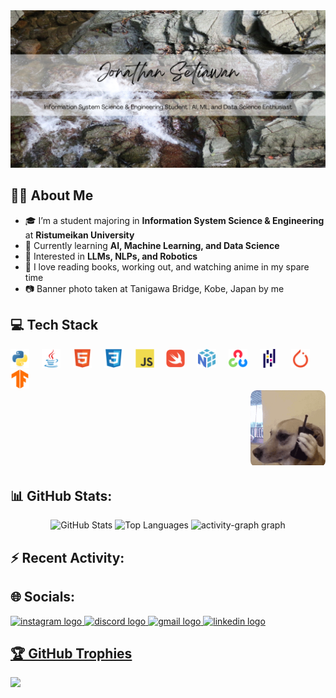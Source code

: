 <div align="center">
  <img src="https://github.com/cronenberg64/cronenberg64/blob/main/github%20readme%20banner.png"  />
</div>

## 👨‍💻 About Me  
- 🎓 I’m a student majoring in **Information System Science & Engineering** at **Ristumeikan University** 
- 🌱 Currently learning **AI, Machine Learning, and Data Science**  
- 📌 Interested in **LLMs, NLPs, and Robotics**  
- 📕 I love reading books, working out, and watching anime in my spare time
- 📷 Banner photo taken at Tanigawa Bridge, Kobe, Japan by me

## 💻 Tech Stack

<div align="left">
  <img src="https://raw.githubusercontent.com/devicons/devicon/master/icons/python/python-original.svg" height="30" alt="Python logo" />
  <img width="12" />
  <img src="https://raw.githubusercontent.com/devicons/devicon/master/icons/java/java-original.svg" height="30" alt="Java logo" />
  <img width="12" />
  <img src="https://raw.githubusercontent.com/devicons/devicon/master/icons/html5/html5-original.svg" height="30" alt="HTML5 logo" />
  <img width="12" />
  <img src="https://raw.githubusercontent.com/devicons/devicon/master/icons/css3/css3-original.svg" height="30" alt="CSS3 logo" />
  <img width="12" />
  <img src="https://raw.githubusercontent.com/devicons/devicon/master/icons/javascript/javascript-original.svg" height="30" alt="JavaScript logo" />
  <img width="12" />
  <img src="https://raw.githubusercontent.com/devicons/devicon/master/icons/swift/swift-original.svg" height="30" alt="Swift logo" />
  <img width="12" />
  <img src="https://raw.githubusercontent.com/devicons/devicon/master/icons/numpy/numpy-original.svg" height="30" alt="NumPy logo" />
  <img width="12" />
  <img src="https://raw.githubusercontent.com/devicons/devicon/master/icons/opencv/opencv-original.svg" height="30" alt="OpenCV logo" />
  <img width="12" />
  <img src="https://raw.githubusercontent.com/devicons/devicon/master/icons/pandas/pandas-original.svg" height="30" alt="Pandas logo" />
  <img width="12" />
  <img src="https://raw.githubusercontent.com/devicons/devicon/master/icons/pytorch/pytorch-original.svg" height="30" alt="PyTorch logo" />
  <img width="12" />
  <img src="https://raw.githubusercontent.com/devicons/devicon/master/icons/tensorflow/tensorflow-original.svg" height="30" alt="TensorFlow logo" />
</div>

<div align="right">
  <div style="border-radius: 10px; overflow: hidden; display: inline-block;">
    <img src="https://raw.githubusercontent.com/cronenberg64/cronenberg64/main/dog-cachorro.gif" width="120" height="120">
  </div>
</div>

## 📊 GitHub Stats:

<div align="center">
  <img src="https://github-readme-stats.vercel.app/api?username=cronenberg64&hide_title=false&hide_rank=true&show_icons=true&include_all_commits=true&count_private=true&disable_animations=false&theme=monokai&locale=en&hide_border=false" height="180" alt="GitHub Stats"  />
  <img src="https://github-readme-stats.vercel.app/api/top-langs/?username=cronenberg64&layout=compact&theme=monokai&hide_border=false" height="180" alt="Top Languages"  />
 <img src="https://github-readme-activity-graph.vercel.app/graph?username=cronenberg64&theme=monokai&radius=0&area=true" height="300" alt="activity-graph graph" />
</div>

## ⚡ Recent Activity:

<p align="left">
<!--START_SECTION:activity-->
<!--END_SECTION:activity-->
</p>

## 🌐 Socials:

<div align="left">
  <a href="https://instagram.com/cronen19" target="_blank">
<img src="https://img.shields.io/static/v1?message=Instagram&logo=instagram&label=&color=E4405F&logoColor=white&labelColor=&style=for-the-badge" height="35" alt="instagram logo"  />
  </a>
<a href="https://discordapp.com/users/678924010796613655" target="_blank">
  <img src="https://img.shields.io/static/v1?message=Discord&logo=discord&label=&color=7289DA&logoColor=white&labelColor=&style=for-the-badge" height="35" alt="discord logo"  />
</a>
  <a href="mailto:jonathanrustam2@gmail.com">
  <img src="https://img.shields.io/static/v1?message=Gmail&logo=gmail&label=&color=D14836&logoColor=white&labelColor=&style=for-the-badge" height="35" alt="gmail logo"  />
  </a>
  <a href="https://linkedin.com/in/jonathan-setiawan-11a87031a" target="_blank">
  <img src="https://img.shields.io/static/v1?message=LinkedIn&logo=linkedin&label=&color=0077B5&logoColor=white&labelColor=&style=for-the-badge" height="35" alt="linkedin logo"  />
</div>

## 🏆 GitHub Trophies
![](https://github-profile-trophy.vercel.app/?username=cronenberg64&theme=monokai&no-frame=false&no-bg=true&margin-w=4)


